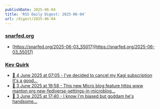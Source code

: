 ```yaml
---
publishDate: 2025-06-04
title: 'RSS Daily Digest: 2025-06-04'
url: /digest/2025-06-04
---
```


### [snarfed.org](https://snarfed.org/)

  * [https://snarfed.org/2025-06-03_55017](https://snarfed.org/2025-06-03_55017)
  
### [Kev Quirk](https://kevquirk.com/)

  * [📝 4 June 2025 at 07:05 - I've decided to cancel my Kagi subscription It's a good...](https://kevquirk.com/notes/20250604-0705)
  * [📝 3 June 2025 at 19:58 - This new Micro blog feature https www manton org new-fediverse-settings-in-microblog...](https://kevquirk.com/notes/20250603-1958)
  * [📝 3 June 2025 at 17:40 - I know I'm biased but goddam he's handsome...](https://kevquirk.com/notes/20250603-1740)
  
